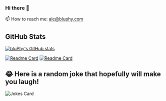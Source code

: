 ### Hi there 👋
📫 How to reach me: ale@bluphy.com

## GitHub Stats
[![bluPhy's GitHub stats](https://github-readme-stats.vercel.app/api?username=bluPhy&count_private=true&show_icons=true&theme=dark)](https://github.com/bluPhy/github-readme-stats)

[![Readme Card](https://github-readme-stats.vercel.app/api/pin/?username=bluPhy&repo=cloud-foundation-fabric)](https://github.com/GoogleCloudPlatform/cloud-foundation-fabric)
[![Readme Card](https://github-readme-stats.vercel.app/api/pin/?username=bluPhy&repo=docker-softether)](https://github.com/bluPhy/docker-softether)


## 😂 Here is a random joke that hopefully will make you laugh!
![Jokes Card](https://readme-jokes.vercel.app/api)

<!--
**bluPhy/bluPhy** is a ✨ _special_ ✨ repository because its `README.md` (this file) appears on your GitHub profile.

Here are some ideas to get you started:

- 🔭 I’m currently working on ...
- 🌱 I’m currently learning ...
- 👯 I’m looking to collaborate on ...
- 🤔 I’m looking for help with ...
- 💬 Ask me about ...
- 📫 How to reach me: ...
- 😄 Pronouns: he/him
- ⚡ Fun fact: ...
- Thophyes ![trophy](https://github-profile-trophy.vercel.app/?username=bluPhy&theme=onedark)
-->
